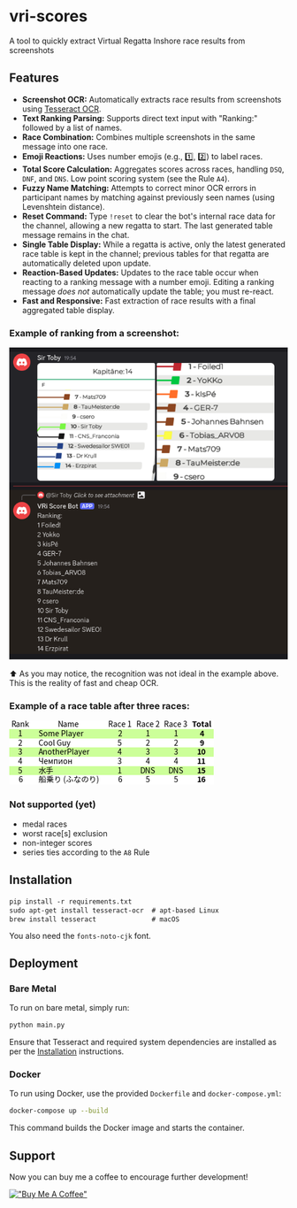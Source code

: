 # vri-scores
A tool to quickly extract Virtual Regatta Inshore race results from screenshots

## Features

- **Screenshot OCR:** Automatically extracts race results from screenshots using [Tesseract OCR](https://github.com/tesseract-ocr/tesseract).
- **Text Ranking Parsing:** Supports direct text input with "Ranking:" followed by a list of names.
- **Race Combination:** Combines multiple screenshots in the same message into one race.
- **Emoji Reactions:** Uses number emojis (e.g., 1️⃣, 2️⃣) to label races.
- **Total Score Calculation:** Aggregates scores across races, handling `DSQ`, `DNF`, and `DNS`. Low point scoring system (see the Rule `A4`).
- **Fuzzy Name Matching:** Attempts to correct minor OCR errors in participant names by matching against previously seen names (using Levenshtein distance).
- **Reset Command:** Type `!reset` to clear the bot's internal race data for the channel, allowing a new regatta to start. The last generated table message remains in the chat.
- **Single Table Display:** While a regatta is active, only the latest generated race table is kept in the channel; previous tables for that regatta are automatically deleted upon update.
- **Reaction-Based Updates:** Updates to the race table occur when reacting to a ranking message with a number emoji. Editing a ranking message *does not* automatically update the table; you must re-react.
- **Fast and Responsive:** Fast extraction of race results with a final aggregated table display.

### Example of ranking from a screenshot:
![](ranking.png)

⬆️ As you may notice, the recognition was not ideal in the example above.
This is the reality of fast and cheap OCR.

### Example of a race table after three races:
![](race_table.png)

### Not supported (yet)
- medal races
- worst race[s] exclusion
- non-integer scores
- series ties according to the `A8` Rule

## Installation
```
pip install -r requirements.txt
sudo apt-get install tesseract-ocr  # apt-based Linux
brew install tesseract              # macOS
```

You also need the `fonts-noto-cjk` font.

## Deployment

### Bare Metal

To run on bare metal, simply run:
```bash
python main.py
```
Ensure that Tesseract and required system dependencies are installed as per the [Installation](#installation) instructions.

### Docker

To run using Docker, use the provided `Dockerfile` and `docker-compose.yml`:
```bash
docker-compose up --build
```
This command builds the Docker image and starts the container.

## Support
Now you can buy me a coffee to encourage further development!

[!["Buy Me A Coffee"](https://www.buymeacoffee.com/assets/img/custom_images/orange_img.png)](https://www.buymeacoffee.com/kirienko)
